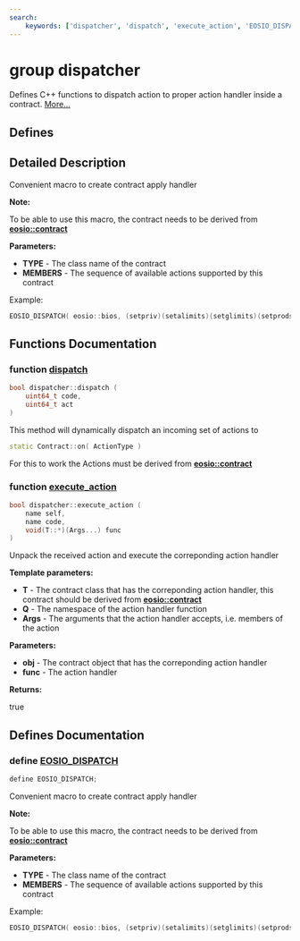 ```yaml
---
search:
    keywords: ['dispatcher', 'dispatch', 'execute_action', 'EOSIO_DISPATCH']
---
```


# group dispatcher

Defines C++ functions to dispatch action to proper action handler inside a contract. [More...](#detailed-description)
## Defines

## Detailed Description

Convenient macro to create contract apply handler


**Note:**

To be able to use this macro, the contract needs to be derived from **[eosio::contract](classeosio_1_1contract.md)** 




**Parameters:**


* **TYPE** - The class name of the contract 
* **MEMBERS** - The sequence of available actions supported by this contract

Example: 
```cpp
EOSIO_DISPATCH( eosio::bios, (setpriv)(setalimits)(setglimits)(setprods)(reqauth) )
```

 
## Functions Documentation

### function <a id="ga289285490058d17de4a6a052b52dd680" href="#ga289285490058d17de4a6a052b52dd680">dispatch</a>

```cpp
bool dispatcher::dispatch (
    uint64_t code,
    uint64_t act
)
```


This method will dynamically dispatch an incoming set of actions to

```cpp
static Contract::on( ActionType )
```


For this to work the Actions must be derived from **[eosio::contract](classeosio_1_1contract.md)** 

### function <a id="ga8c4928c29096799ef6ddabf148dc9cf9" href="#ga8c4928c29096799ef6ddabf148dc9cf9">execute\_action</a>

```cpp
bool dispatcher::execute_action (
    name self,
    name code,
    void(T::*)(Args...) func
)
```


Unpack the received action and execute the correponding action handler


**Template parameters:**


* **T** - The contract class that has the correponding action handler, this contract should be derived from **[eosio::contract](classeosio_1_1contract.md)** 
* **Q** - The namespace of the action handler function 
* **Args** - The arguments that the action handler accepts, i.e. members of the action 



**Parameters:**


* **obj** - The contract object that has the correponding action handler 
* **func** - The action handler 



**Returns:**

true 




## Defines Documentation

### define <a id="ga4c40fe6c9aa739424885e20ed613e545" href="#ga4c40fe6c9aa739424885e20ed613e545">EOSIO\_DISPATCH</a>

```cpp
define EOSIO_DISPATCH;
```


Convenient macro to create contract apply handler


**Note:**

To be able to use this macro, the contract needs to be derived from **[eosio::contract](classeosio_1_1contract.md)** 




**Parameters:**


* **TYPE** - The class name of the contract 
* **MEMBERS** - The sequence of available actions supported by this contract

Example: 
```cpp
EOSIO_DISPATCH( eosio::bios, (setpriv)(setalimits)(setglimits)(setprods)(reqauth) )
```

 

